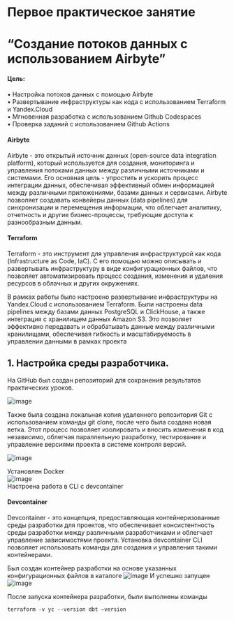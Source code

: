 # Первое практическое занятие
# “Создание потоков данных с использованием Airbyte”

#### Цель:
• Настройка потоков данных с помощью Airbyte     
• Развертывание инфраструктуры как кода с использованием Terraform и Yandex.Cloud    
• Мгновенная разработка с использованием Github Codespaces    
• Проверка заданий с использованием Github Actions   

#### Airbyte
Airbyte - это открытый источник данных (open-source data integration platform), который используется для создания, мониторинга и управления потоками данных между различными источниками и системами. Его основная цель - упростить и ускорить процесс интеграции данных, обеспечивая эффективный обмен информацией между различными приложениями, базами данных и сервисами. Airbyte позволяет создавать конвейеры данных (data pipelines) для синхронизации и перемещения информации, что облегчает аналитику, отчетность и другие бизнес-процессы, требующие доступа к разнообразным данным.

#### Terraform
Terraform - это инструмент для управления инфраструктурой как кода (Infrastructure as Code, IaC). С его помощью можно описывать и развертывать инфраструктуру в виде конфигурационных файлов, что позволяет автоматизировать процесс создания, изменения и удаления ресурсов в облачных и других окружениях.

В рамках работы было настроено развертывание инфраструктуры на Yandex.Cloud с использованием Terraform. Были настроены data pipelines между базами данных PostgreSQL и ClickHouse, а также интеграция с хранилищем данных Amazon S3. Это позволяет эффективно передавать и обрабатывать данные между различными хранилищами, обеспечивая гибкость и масштабируемость в управлении данными в рамках проекта

## 1.	Настройка среды разработчика.

На GitHub был создан репозиторий для сохранения результатов практических уроков.   

![image](https://github.com/elenasamsonenko/data_warehouse_analyst/assets/129121912/cc618ff8-dd12-47fb-8e37-8f6ba83ab96b)   

Также была создана локальная копия удаленного репозитория Git с использованием команды git clone, после чего была создана новая ветка. Этот процесс позволяет изолировать и вносить изменения в код независимо, облегчая параллельную разработку, тестирование и управление версиями проекта в системе контроля версий.

![image](https://github.com/elenasamsonenko/data_warehouse_analyst/assets/129121912/b7d6fe60-1882-4264-852c-09a8390d6bd8)   

Установлен Docker   
![image](https://github.com/elenasamsonenko/data_warehouse_analyst/assets/129121912/b39ae922-6121-4eff-8c5d-c13965a510ed)   
Настроена работа в CLI c devcontainer
#### Devcontainer
Devcontainer - это концепция, предоставляющая контейнеризованные среды разработки для проектов, что обеспечивает консистентность среды разработки между различными разработчиками и облегчает управление зависимостями проекта. Установка devcontainer CLI позволяет использовать команды для создания и управления такими контейнерами. 

Был создан контейнер разработки на основе указанных конфигурационных файлов в каталоге
![image](https://github.com/elenasamsonenko/data_warehouse_analyst/assets/129121912/ec066982-f918-4e49-8960-1fbb69903eca)
И успешно запущен 
![image](https://github.com/elenasamsonenko/data_warehouse_analyst/assets/129121912/746c89a6-1fae-4ffd-be2d-13e4a7302d30)   

После запуска контейнера разработки, были выполнены команды 

`terraform -v
yc --version
dbt –version`























